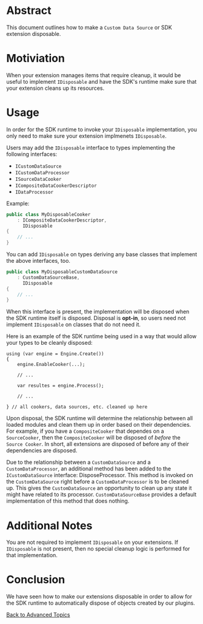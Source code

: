 # Abstract

This document outlines how to make a `Custom Data Source` or SDK
extension disposable.

# Motiviation

When your extension manages items that require cleanup, it would be useful to
implement `IDisposable` and have the SDK's runtime make sure that your
extension cleans up its resources.

# Usage

In order for the SDK runtime to invoke your `IDisposable` implementation, you
only need to make sure your extension implmenets `IDisposable`.

Users may add the `IDisposable` interface to types implementing the following
interfaces:
- `ICustomDataSource`
- `ICustomDataProcessor`
- `ISourceDataCooker`
- `ICompositeDataCookerDescriptor`
- `IDataProcessor`

Example:
````cs
public class MyDisposableCooker
    : ICompositeDataCookerDescriptor,
      IDisposable
{
    // ...
}
````

You can add `IDisposable` on types deriving any base classes that implement the
above interfaces, too.

````cs
public class MyDisposableCustomDataSource
    : CustomDataSourceBase,
      IDisposable
{
    // ...
}
````

When this interface is present, the implementation will be disposed when
the SDK runtime itself is disposed. Disposal is __opt-in__, so users need not
implement `IDisposable` on classes that do not need it.

Here is an example of the SDK runtime being used in a way that would allow your
types to be cleanly disposed:
````
using (var engine = Engine.Create())
{
    engine.EnableCooker(...);

    // ...

    var resultes = engine.Process();

    // ...

} // all cookers, data sources, etc. cleaned up here
````

Upon disposal, the SDK runtime will determine the relationship between all
loaded modules and clean them up in order based on their dependencies. For
example, if you have a `CompositeCooker` that dependes on a `SourceCooker`,
then the `CompositeCooker` will be disposed of _before_ the `Source Cooker`.
In short, all extensions are disposed of before any of their dependencies are
disposed.

Due to the relationship between a `CustomDataSource` and a
`CustomDataProcessor`, an additional method has been added to the
`ICustomDataSource` interface: DisposeProcessor. This method is invoked on the
`CustomDataSource` right before a `CustomDataProcessor` is to be cleaned up.
This gives the `CustomDataSource` an opportunity to clean up any state it might
have related to its processor. `CustomDataSourceBase` provides a default
implementation of this method that does nothing.

# Additional Notes

You are not required to implement `IDisposable` on your extensions. If 
`IDisposable` is not present, then no special cleanup logic is performed for
that implementation.

# Conclusion

We have seen how to make our extensions disposable in order to allow for the
SDK runtime to automatically dispose of objects created by our plugins.

[Back to Advanced Topics](Overview.md)
